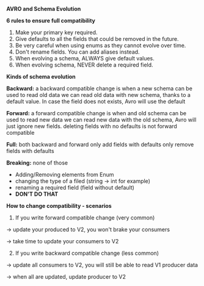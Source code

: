 **AVRO and Schema Evolution**

**6 rules to ensure full compatibility**

1. Make your primary key required.
2. Give defaults to all the fields that could be removed in the future.
3. Be very careful when using enums as they cannot evolve over time.
4. Don't rename fields. You can add aliases instead.
5. When evolving a schema, ALWAYS give default values.
6. When evolving schema, NEVER delete a required field.


**Kinds of schema evolution**

**Backward:** a backward compatible change is when a new schema can be used to read old data
we can read old data with new schema, thanks to a default value. In case the field does not exists, Avro will use the default

**Forward:** a forward compatible change is when and old schema can be used to read new data
we can read new data with the old schema, Avro will just ignore new fields. 
deleting fields with no defaults is not forward compatible

**Full:** both backward and forward
only add fields with defaults
only remove fields with defaults

**Breaking:** none of those

- Adding/Removing elements from Enum
- changing the type of a filed (string → int for example)
- renaming a required field (field without default)
- **DON'T DO THAT**

**How to change compatibility - scenarios**

1. If you write forward compatible change (very common)

→ update your produced to V2, you won't brake your consumers

→ take time to update your consumers to V2


2. If you write backward compatible change (less common)

→ update all consumers to V2, you will still be able to read V1 producer data

→ when all are updated, update producer to V2
